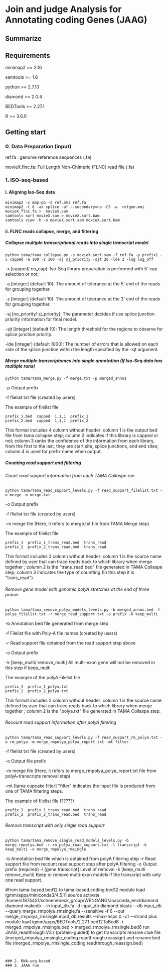 # Join and judge Analysis for Annotating coding Genes (JAAG)
## Summarize
## Requirements
minimap2 >= 2.16

samtools >= 1.6

python >= 2.7.10

diamond >= 2.0.4

BEDTools >= 2.27.1

R >= 3.6.0
## Getting start
### 0. Data Preparation (input)
ref.fa : genome reference sequences (.fa)

movieX.flnc.fa: Full Length Non-Chimeric (FLNC) read file (.fa)

### 1. ISO-seq-based
#### i. Aligning Iso-Seq data
```
minimap2 -x map-pb -d ref.mmi ref.fa
minimap2 -t 8 -ax splice -uf --secondary=no -C5 -a  refgen.mmi movieX.flnc.fa >  movieX.sam
samtools sort movieX.sam > movieX.sort.bam
samtools view -h -o movieX.sort.sam movieX.sort.bam
```
#### ii. FLNC reads collapse, merge, and filtering
##### Collapse multiple transcriptional reads into single transcript model
```
python tama/tama_collapse.py -s movieX.sort.sam -f ref.fa -p prefix1 -x capped -a 100 -z 100 -sj sj_priority -sjt 20 -lde 2 -log log_off
```
-x [capped/ no_cap]: Iso-Seq library preparation is performed with 5' cap selection or not;

-a [integer] (default 10): The amount of tolerance at the 5' end of the reads for grouping together.

-z [integer] (default 10): The amount of tolerance at the 3' end of the reads for grouping together.

-sj [no_priority/ sj_priority]: The parameter decides if use splice junction priority information for final model.

-sjt [integer] (default 10): The length threshold for the regions to observe for splice junction priority.

-lde [integer] (default 1000): The number of errors that is allowed on each side of the splice junction within the length specified by the -sjt argument.

##### Merge multiple transcriptomes into single annotation (If Iso-Seq data has multiple runs)
```
python tama/tama_merge.py -f merge.txt -p merged_annos
```
-p Output prefix

-f flielist txt file (created by users)

The example of filelist file
```
prefix_1.bed  capped  1,1,1  prefix_1
prefix_2.bed  capped  1,1,1  prefix_2
```
This format includes 4 column without header: column 1 is the output bed file from tama collapse step; column 2 indicates if this library is capped or not; column 3 ranks the confidence of the information from each library, from the first to the last, they are start site, splice junctions, and end sites; column 4 is used for prefix name when output.

##### Counting read support and filtering
###### Count read support information from each TAMA Collaspe run
```
python tama/tama_read_support_levels.py -f read_support_filelist.txt -o merge -m merge.txt
```
-o Output prefix

-f flielist txt file (created by users)

-m merge file (Here, it refers to merge.txt file from TAMA Merge step)

The example of filelist file
```
prefix_1  prefix_1_trans_read.bed  trans_read
prefix_2  prefix_2_trans_read.bed  trans_read
```
This format includes 3 column without header: column 1 is the source name defined by user that can trace reads back to which library when merge together ; column 2 is the "trans_read.bed" file generated in TAMA Collaspe step; column 3 indicates the type of countting (In this step it is "trans_read"). 

###### Remove gene model with genomic polyA stretches at the end of three primer
```
python tama/tama_remove_polya_models_levels.py -b merged_annos.bed -f polya_filelist.txt -r merge_read_support.txt -o prefix -k keep_multi
```
-b Annotation bed file generated from merge step

-f Filelist file with Poly-A file names (created by users)

-r Read support file obtained from the read support step above

-o Output prefix

-k [keep_multi/ remove_multi] All multi-exon gene will not be removed in this step if keep_multi

The example of the polyA Filelist file
```
prefix_1  prefix_1_polya.txt
prefix_2  prefix_2_polya.txt
```
This format includes 2 column without header: column 1 is the source name defined by user that can trace reads back to which library when merge together ; column 2 is the "polya.txt" file generated in TAMA Collaspe step.

###### Recount read support information after polyA filtering
```
python tama/tama_read_support_levels.py -f read_support_rm_polya.txt -o rm_polya -m merge_rmpolya_polya_report.txt -mt filter
```
-f flielist txt file (created by users)

-o Output file prefix

-m merge file (Here, it refers to merge_rmpolya_polya_report.txt file from polyA-transcripts removal step)

-mt [tama cupcake filter] "filter" indicates the input file is produced from one of TAMA filtering steps.

The example of filelist file (?????)
```
prefix_1  prefix_1_trans_read.bed  trans_read
prefix_2  prefix_2_trans_read.bed  trans_read
```

###### Remove transcript with only single read support
```
python tama/tama_remove_single_read_models_levels.py -b merge_rmpolya.bed -r rm_polya_read_support.txt -l transcript -k keep_multi -o merge_rmpolya_rmsingle
```
-b Annotation bed file which is obtained from polyA filtering step
-r Read support file from recount read support step after polyA filtering
-o Output prefix (required)
-l [gene transcript] Level of removal
-k [keep_multi remove_multi] Keep or remove multi-exon models if the transcript with only one read support.


#from tama-based.bed12 to tama-based.coding.bed12
module load igmm/apps/miniconda3/4.5.11
source activate /home/s1874451/schoenebeck_group/WENGANG/anaconda_env/diamond
diamond makedb --in input_db.fa -d input_db
diamond blastx --db input_db --query merge_rmpolya_rmsingle.fa  --sensitive -f 6 --out merge_rmpolya_rmsingle.input_db.results --max-hsps 0 -c1 --strand plus
module load igmm/apps/BEDTools/2.27.1
bed12ToBed6 -i merged_rmpolya_rmsingle.bed > merged_rmpolya_rmsingle.bed6
run JAAG_readthrough.V3.r (protein-guided) to get transcripts rename clue file (merged_rmpolya_rmsingle_coding.readthrough.reassign) and rename bed file (merged_rmpolya_rmsingle_coding.readthrough_reassign.bed)
```


### 2. RNA-seq-based
### 3. JAAG run
